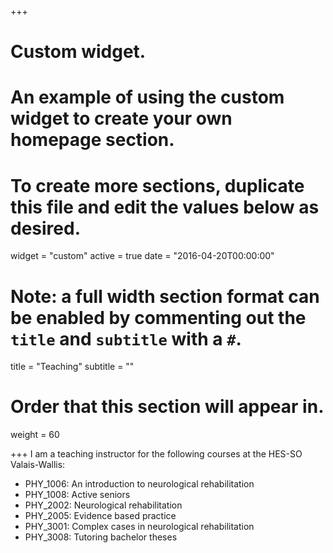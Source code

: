 +++
# Custom widget.
# An example of using the custom widget to create your own homepage section.
# To create more sections, duplicate this file and edit the values below as desired.
widget = "custom"
active = true
date = "2016-04-20T00:00:00"

# Note: a full width section format can be enabled by commenting out the `title` and `subtitle` with a `#`.
title = "Teaching"
subtitle = ""

# Order that this section will appear in.
weight = 60

+++
I am a teaching instructor for the following courses at the HES-SO Valais-Wallis:

- PHY_1006: An introduction to neurological rehabilitation
- PHY_1008: Active seniors
- PHY_2002: Neurological rehabilitation
- PHY_2005: Evidence based practice
- PHY_3001: Complex cases in neurological rehabilitation
- PHY_3008: Tutoring bachelor theses
